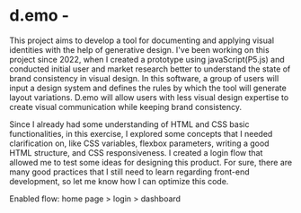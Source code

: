 # d.emo - 
This project aims to develop a tool for documenting 
and applying visual identities with the help of 
generative design. I've been working on this project 
since 2022, when I created a prototype using javaScript(P5.js) 
and conducted initial user and market research better to 
understand the state of brand consistency in visual design. 
In this software, a group of users will input a design system 
and defines the rules by which the tool will generate layout 
variations. D.emo will allow users with less visual design
expertise to create visual communication while keeping brand 
consistency. 

Since I already had some understanding of HTML and CSS basic 
functionalities, in this exercise, I explored some concepts 
that I needed clarification on, like CSS variables, flexbox 
parameters, writing a good HTML structure, and CSS 
responsiveness. I created a login flow that allowed me to 
test some ideas for designing this product. For sure, there 
are many good practices that I still need to learn regarding 
front-end development, so let me know how I can optimize this 
code.

Enabled flow: home page > login > dashboard
